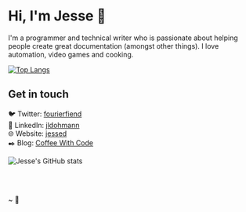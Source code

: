 # Hi, I'm Jesse 👋

I'm a programmer and technical writer who is passionate about helping people create great documentation (amongst other things). I love automation, video games and cooking.

<!-- Top Languages Card -->
[![Top Langs](https://github-readme-stats.vercel.app/api/top-langs/?username=jldohmann&theme=dracula)](https://github.com/anuraghazra/github-readme-stats)

## Get in touch
:bird: Twitter: [fourierfiend](https://twitter.com/fourierfiend) <br>
:link: LinkedIn: [jldohmann](https://www.linkedin.com/in/jldohmann/) <br>
:globe_with_meridians: Website: [jessed](https://jldohmann.netlify.app) <br>
:black_nib: Blog: [Coffee With Code](https://jldohmann-blog.netlify.app/)

<!-- GitHub StatCard-->
![Jesse's GitHub stats](https://github-readme-stats.vercel.app/api?username=jldohmann&show_icons=true&theme=dracula)

<br>
<br>


~ :seedling:
